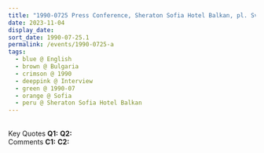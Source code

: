 ```yaml
---
title: "1990-0725 Press Conference, Sheraton Sofia Hotel Balkan, pl. Sveta Nedelya 5, 1000 Sofia Center, Sofia, Bulgaria"
date: 2023-11-04
display_date: 
sort_date: 1990-07-25.1
permalink: /events/1990-0725-a
tags:
  - blue @ English
  - brown @ Bulgaria
  - crimson @ 1990
  - deeppink @ Interview
  - green @ 1990-07
  - orange @ Sofia
  - peru @ Sheraton Sofia Hotel Balkan
---
```


<br>

<wave-list>
  <list-title color="DarkSeaGreen" width="55">Key Quotes</list-title>
  <list-item color="BlanchedAlmond" width="280"><b>Q1:</b> <i></i></list-item>
  <list-item color="Lavender" width="280"><b>Q2:</b> <i></i></list-item>
</wave-list>

<br>

<wave-list>
  <list-title color="DarkSeaGreen" width="55">Comments</list-title>
  <list-item color="BlanchedAlmond" width="280"><b>C1:</b> <i></i></list-item>
  <list-item color="Lavender" width="280"><b>C2:</b> <i></i></list-item>
</wave-list>